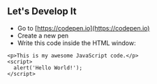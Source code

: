 ## Let's Develop It

- Go to [https://codepen.io](https://codepen.io)
- Create a new pen
- Write this code inside the HTML window:

```
<p>This is my awesome JavaScript code.</p>
<script>
  alert('Hello World!');
</script>
```